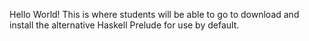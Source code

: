 Hello World!
This is where students will be able to go to download and install the alternative Haskell Prelude for use by default.
